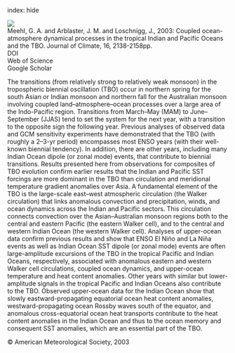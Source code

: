 index: hide

<div class="Citation">
    <div class="Citation-thumb CitationThumb-linked"  data-href="https://doi.org/10.1175/2767.1">
      <img src="https://static.claimspace.cloud/climate-study-static/refs/thumbs/9/Meehl_et_al_2003-thumb.png" />
    </div>

  <div class="Citation-body">
    <div class="Citation-text">Meehl, G. A. and Arblaster, J. M. and Loschnigg, J., 2003: Coupled ocean-atmosphere dynamical processes in the tropical Indian and Pacific Oceans and the TBO. <span class="Article-journal">Journal of Climate, </span><span class="Article-volume">16, </span>2138-2158pp.</div>
    <div class="Citation-links">
      <div class="CitationLink" data-href="https://doi.org/10.1175/2767.1">
        <div class="CitationLink-icon CitationLink-Doi"></div>
        <div class="CitationLink-text">DOI</div>
      </div>
      <div class="CitationLink" data-href="http://cel.webofknowledge.com/InboundService.do?customersID=atyponcel&smartRedirect=yes&mode=FullRecord&IsProductCode=Yes&product=CEL&Init=Yes&Func=Frame&action=retrieve&SrcApp=literatum&SrcAuth=atyponcel&SID=7CNc3cIRaBKjGbSujFM&UT=WOS:000183856300002">
        <div class="CitationLink-icon CitationLink-Isi"></div>
        <div class="CitationLink-text">Web of Science</div>
      </div>
      <div class="CitationLink" data-href="https://scholar.google.com/scholar?q=10.1175/2767.1">
        <div class="CitationLink-icon CitationLink-Scholar"></div>
        <div class="CitationLink-text">Google Scholar</div>
      </div>
    </div>
  </div>
</div>

The transitions (from relatively strong to relatively weak monsoon) in the tropospheric biennial oscillation (TBO) occur in northern spring for the south Asian or Indian monsoon and northern fall for the Australian monsoon involving coupled land–atmosphere–ocean processes over a large area of the Indo-Pacific region. Transitions from March–May (MAM) to June–September (JJAS) tend to set the system for the next year, with a transition to the opposite sign the following year. Previous analyses of observed data and GCM sensitivity experiments have demonstrated that the TBO (with roughly a 2–3-yr period) encompasses most ENSO years (with their well-known biennial tendency). In addition, there are other years, including many Indian Ocean dipole (or zonal mode) events, that contribute to biennial transitions. Results presented here from observations for composites of TBO evolution confirm earlier results that the Indian and Pacific SST forcings are more dominant in the TBO than circulation and meridional temperature gradient anomalies over Asia. A fundamental element of the TBO is the large-scale east–west atmospheric circulation (the Walker circulation) that links anomalous convection and precipitation, winds, and ocean dynamics across the Indian and Pacific sectors. This circulation connects convection over the Asian–Australian monsoon regions both to the central and eastern Pacific (the eastern Walker cell), and to the central and western Indian Ocean (the western Walker cell). Analyses of upper-ocean data confirm previous results and show that ENSO El Niño and La Niña events as well as Indian Ocean SST dipole (or zonal mode) events are often large-amplitude excursions of the TBO in the tropical Pacific and Indian Oceans, respectively, associated with anomalous eastern and western Walker cell circulations, coupled ocean dynamics, and upper-ocean temperature and heat content anomalies. Other years with similar but lower-amplitude signals in the tropical Pacific and Indian Oceans also contribute to the TBO. Observed upper-ocean data for the Indian Ocean show that slowly eastward-propagating equatorial ocean heat content anomalies, westward-propagating ocean Rossby waves south of the equator, and anomalous cross-equatorial ocean heat transports contribute to the heat content anomalies in the Indian Ocean and thus to the ocean memory and consequent SST anomalies, which are an essential part of the TBO.

<div class="Citation-copy">
&copy; American Meteorological Society, 2003
</div>